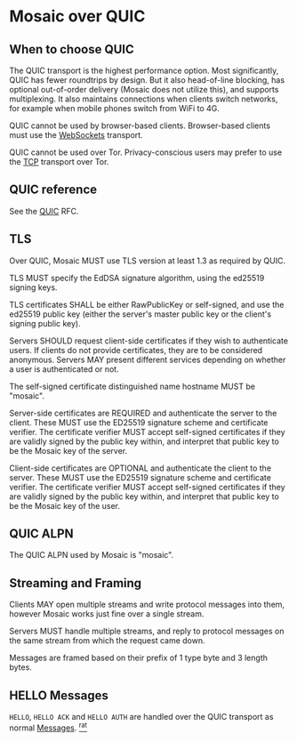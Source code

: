 # Mosaic over QUIC

## When to choose QUIC

The QUIC transport is the highest performance option.
Most significantly, QUIC has fewer roundtrips by design.
But it also head-of-line blocking, has optional out-of-order delivery (Mosaic does
not utilize this), and supports multiplexing. It also maintains connections when
clients switch networks, for example when mobile phones switch from WiFi to 4G.

QUIC cannot be used by browser-based clients. Browser-based clients must use the
[WebSockets](websockets.md) transport.

QUIC cannot be used over Tor. Privacy-conscious users may prefer to use the
[TCP](tcp.md) transport over Tor.

## QUIC reference

See the [QUIC](https://datatracker.ietf.org/doc/html/rfc/rfc9000) RFC.

## TLS

Over QUIC, Mosaic MUST use TLS version at least 1.3 as required by QUIC.

TLS MUST specify the EdDSA signature algorithm, using the ed25519 signing
keys.

TLS certificates SHALL be either RawPublicKey or self-signed, and use
the ed25519 public key (either the server's master public key or the client's
signing public key).

Servers SHOULD request client-side certificates if they wish to authenticate
users. If clients do not provide certificates, they are to be considered
anonymous. Servers MAY present different services depending on whether a user is
authenticated or not.

The self-signed certificate distinguished name hostname MUST be "mosaic".

Server-side certificates are REQUIRED and authenticate the server to the client.
These MUST use the ED25519 signature scheme and certificate verifier.
The certificate verifier MUST accept self-signed certificates if they are validly
signed by the public key within, and interpret that public key to be the Mosaic
key of the server.

Client-side certificates are OPTIONAL and authenticate the client to the server.
These MUST use the ED25519 signature scheme and certificate verifier.
The certificate verifier MUST accept self-signed certificates if they are validly
signed by the public key within, and interpret that public key to be the Mosaic
key of the user.

## QUIC ALPN

The QUIC ALPN used by Mosaic is "mosaic".

## Streaming and Framing

Clients MAY open multiple streams and write protocol messages into them, however Mosaic
works just fine over a single stream.

Servers MUST handle multiple streams, and reply to protocol messages on the same stream
from which the request came down.

Messages are framed based on their prefix of 1 type byte and 3 length bytes.

## HELLO Messages

`HELLO`, `HELLO ACK` and `HELLO AUTH` are handled over the QUIC transport as normal
[Messages](messages.md). [<sup>rat</sup>](rationale.md#0-rtt)
